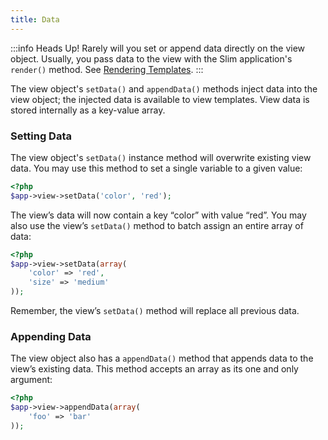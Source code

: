```yaml
---
title: Data
---
```

:::info Heads Up!
Rarely will you set or append data directly on the view object. Usually, you
pass data to the view with the Slim application's `render()` method.
See [Rendering Templates](rendering).
:::

The view object's `setData()` and `appendData()` methods inject data into the view object; the injected data is
available to view templates. View data is stored internally as a key-value array.

### Setting Data

The view object's `setData()` instance method will overwrite existing view data. You may use this method to set a
single variable to a given value:

```php
<?php
$app->view->setData('color', 'red');
```

The view’s data will now contain a key “color” with value “red”. You may also use the view’s `setData()` method
to batch assign an entire array of data:

```php
<?php
$app->view->setData(array(
    'color' => 'red',
    'size' => 'medium'
));
```

Remember, the view’s `setData()` method will replace all previous data.

### Appending Data

The view object also has a `appendData()` method that appends data to the view’s existing data. This method accepts
an array as its one and only argument:

```php
<?php
$app->view->appendData(array(
    'foo' => 'bar'
));
```
